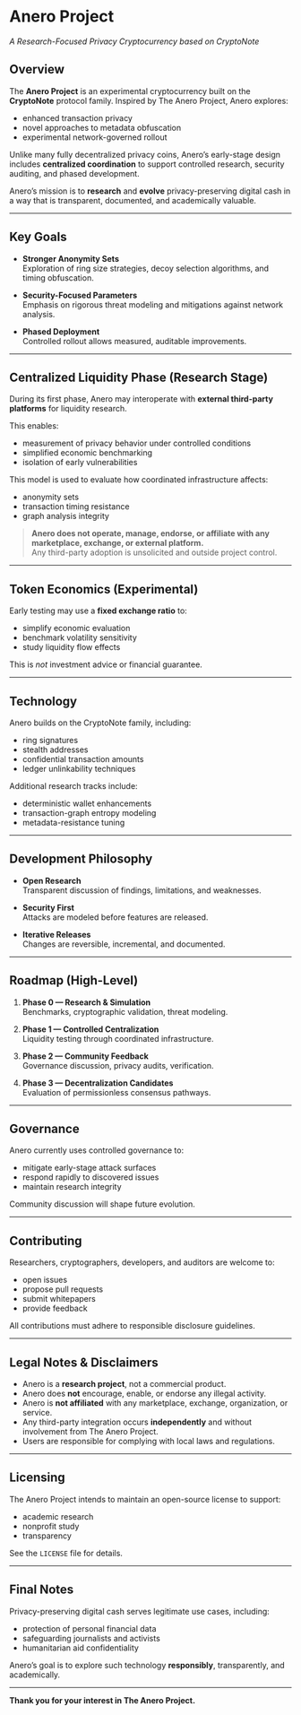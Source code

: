 # Anero Project
*A Research-Focused Privacy Cryptocurrency based on CryptoNote*

## Overview
The **Anero Project** is an experimental cryptocurrency built on the **CryptoNote** protocol family. Inspired by The Anero Project, Anero explores:

- enhanced transaction privacy
- novel approaches to metadata obfuscation
- experimental network-governed rollout

Unlike many fully decentralized privacy coins, Anero’s early-stage design includes **centralized coordination** to support controlled research, security auditing, and phased development.

Anero’s mission is to **research** and **evolve** privacy-preserving digital cash in a way that is transparent, documented, and academically valuable.

---

## Key Goals

- **Stronger Anonymity Sets**  
  Exploration of ring size strategies, decoy selection algorithms, and timing obfuscation.

- **Security-Focused Parameters**  
  Emphasis on rigorous threat modeling and mitigations against network analysis.

- **Phased Deployment**  
  Controlled rollout allows measured, auditable improvements.

---

## Centralized Liquidity Phase (Research Stage)

During its first phase, Anero may interoperate with **external third-party platforms** for liquidity research.

This enables:

- measurement of privacy behavior under controlled conditions
- simplified economic benchmarking
- isolation of early vulnerabilities

This model is used to evaluate how coordinated infrastructure affects:

- anonymity sets
- transaction timing resistance
- graph analysis integrity

> **Anero does not operate, manage, endorse, or affiliate with any marketplace, exchange, or external platform.**  
> Any third-party adoption is unsolicited and outside project control.

---

## Token Economics (Experimental)

Early testing may use a **fixed exchange ratio** to:

- simplify economic evaluation
- benchmark volatility sensitivity
- study liquidity flow effects

This is *not* investment advice or financial guarantee.

---

## Technology

Anero builds on the CryptoNote family, including:

- ring signatures
- stealth addresses
- confidential transaction amounts
- ledger unlinkability techniques

Additional research tracks include:

- deterministic wallet enhancements
- transaction-graph entropy modeling
- metadata-resistance tuning

---

## Development Philosophy

- **Open Research**  
  Transparent discussion of findings, limitations, and weaknesses.

- **Security First**  
  Attacks are modeled before features are released.

- **Iterative Releases**  
  Changes are reversible, incremental, and documented.

---

## Roadmap (High-Level)

1. **Phase 0 — Research & Simulation**  
   Benchmarks, cryptographic validation, threat modeling.

2. **Phase 1 — Controlled Centralization**  
   Liquidity testing through coordinated infrastructure.

3. **Phase 2 — Community Feedback**  
   Governance discussion, privacy audits, verification.

4. **Phase 3 — Decentralization Candidates**  
   Evaluation of permissionless consensus pathways.

---

## Governance

Anero currently uses controlled governance to:

- mitigate early-stage attack surfaces
- respond rapidly to discovered issues
- maintain research integrity

Community discussion will shape future evolution.

---

## Contributing

Researchers, cryptographers, developers, and auditors are welcome to:

- open issues
- propose pull requests
- submit whitepapers
- provide feedback

All contributions must adhere to responsible disclosure guidelines.

---

## Legal Notes & Disclaimers

- Anero is a **research project**, not a commercial product.
- Anero does **not** encourage, enable, or endorse any illegal activity.
- Anero is **not affiliated** with any marketplace, exchange, organization, or service.
- Any third-party integration occurs **independently** and without involvement from The Anero Project.
- Users are responsible for complying with local laws and regulations.

---

## Licensing

The Anero Project intends to maintain an open-source license to support:

- academic research
- nonprofit study
- transparency

See the `LICENSE` file for details.

---

## Final Notes

Privacy-preserving digital cash serves legitimate use cases, including:

- protection of personal financial data
- safeguarding journalists and activists
- humanitarian aid confidentiality

Anero’s goal is to explore such technology **responsibly**, transparently, and academically.

---

**Thank you for your interest in The Anero Project.**

